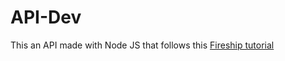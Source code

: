 # API-Dev
This an API made with Node JS that follows this [Fireship tutorial](https://www.youtube.com/watch?v=-MTSQjw5DrM)
